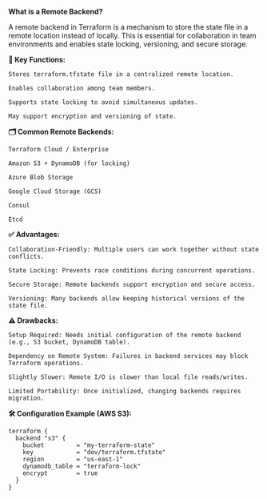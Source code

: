 **What is a Remote Backend?**

A remote backend in Terraform is a mechanism to store the state file in a remote location instead of locally. This is essential for collaboration in team environments and enables state locking, versioning, and secure storage.

**📌 Key Functions:**

    Stores terraform.tfstate file in a centralized remote location.

    Enables collaboration among team members.

    Supports state locking to avoid simultaneous updates.

    May support encryption and versioning of state.

**🗂️ Common Remote Backends:**

    Terraform Cloud / Enterprise

    Amazon S3 + DynamoDB (for locking)

    Azure Blob Storage

    Google Cloud Storage (GCS)

    Consul

    Etcd

**✅ Advantages:**

    Collaboration-Friendly: Multiple users can work together without state conflicts.

    State Locking: Prevents race conditions during concurrent operations.

    Secure Storage: Remote backends support encryption and secure access.

    Versioning: Many backends allow keeping historical versions of the state file.

**⚠️ Drawbacks:**

    Setup Required: Needs initial configuration of the remote backend (e.g., S3 bucket, DynamoDB table).

    Dependency on Remote System: Failures in backend services may block Terraform operations.

    Slightly Slower: Remote I/O is slower than local file reads/writes.

    Limited Portability: Once initialized, changing backends requires migration.

**🛠️ Configuration Example (AWS S3):**

    terraform {
      backend "s3" {
        bucket         = "my-terraform-state"
        key            = "dev/terraform.tfstate"
        region         = "us-east-1"
        dynamodb_table = "terraform-lock"
        encrypt        = true
      }
    }
